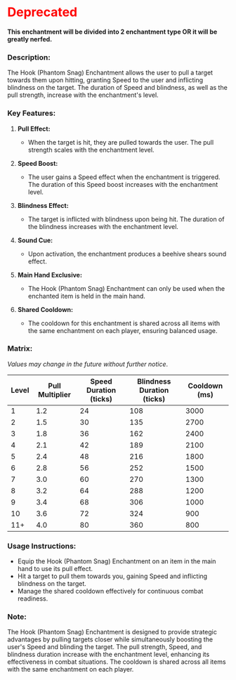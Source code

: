 # **<span style="color: red;">Deprecated</span>**
**This enchantment will be divided into 2 enchantment type OR it will be greatly nerfed.**

### **Description:**

The Hook (Phantom Snag) Enchantment allows the user to pull a target towards them upon hitting, granting Speed to the user and inflicting blindness on the target. The duration of Speed and blindness, as well as the pull strength, increase with the enchantment's level.

### **Key Features:**

1. **Pull Effect:**
    
    - When the target is hit, they are pulled towards the user. The pull strength scales with the enchantment level.
2. **Speed Boost:**
    
    - The user gains a Speed effect when the enchantment is triggered. The duration of this Speed boost increases with the enchantment level.
3. **Blindness Effect:**
    
    - The target is inflicted with blindness upon being hit. The duration of the blindness increases with the enchantment level.
4. **Sound Cue:**
    
    - Upon activation, the enchantment produces a beehive shears sound effect.
5. **Main Hand Exclusive:**
    
    - The Hook (Phantom Snag) Enchantment can only be used when the enchanted item is held in the main hand.
6. **Shared Cooldown:**
    
    - The cooldown for this enchantment is shared across all items with the same enchantment on each player, ensuring balanced usage.

### **Matrix:**

_Values may change in the future without further notice_.

| Level | Pull Multiplier | Speed Duration (ticks) | Blindness Duration (ticks) | Cooldown (ms) |
| ----- | --------------- | ---------------------- | -------------------------- | ------------- |
| 1     | 1.2             | 24                     | 108                        | 3000          |
| 2     | 1.5             | 30                     | 135                        | 2700          |
| 3     | 1.8             | 36                     | 162                        | 2400          |
| 4     | 2.1             | 42                     | 189                        | 2100          |
| 5     | 2.4             | 48                     | 216                        | 1800          |
| 6     | 2.8             | 56                     | 252                        | 1500          |
| 7     | 3.0             | 60                     | 270                        | 1300          |
| 8     | 3.2             | 64                     | 288                        | 1200          |
| 9     | 3.4             | 68                     | 306                        | 1000          |
| 10    | 3.6             | 72                     | 324                        | 900           |
| 11+   | 4.0             | 80                     | 360                        | 800           |

### **Usage Instructions:**

- Equip the Hook (Phantom Snag) Enchantment on an item in the main hand to use its pull effect.
- Hit a target to pull them towards you, gaining Speed and inflicting blindness on the target.
- Manage the shared cooldown effectively for continuous combat readiness.

### **Note:**

The Hook (Phantom Snag) Enchantment is designed to provide strategic advantages by pulling targets closer while simultaneously boosting the user's Speed and blinding the target. The pull strength, Speed, and blindness duration increase with the enchantment level, enhancing its effectiveness in combat situations. The cooldown is shared across all items with the same enchantment on each player.

